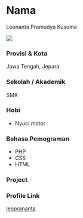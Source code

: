 # Nama
Leonanta Pramudya Kusuma

<img src="https://avatars.githubusercontent.com/u/38516775?v=4"/>

### Provisi & Kota

Jawa Tengah, Jepara

### Sekolah / Akademik
SMK

### Hobi

- Nyuci motor


### Bahasa Pemograman 

- PHP
- CSS
- HTML

### Project



### Profile Link

[leoprananta](https://github.com/leoprananta)
